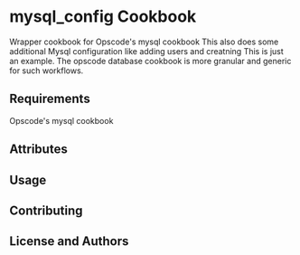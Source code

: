 mysql_config Cookbook
=======================
Wrapper cookbook for Opscode's mysql cookbook
This also does some additional Mysql configuration like adding users and creatning
This is just an example.  The opscode database cookbook is more granular and generic for such workflows.


Requirements
------------
Opscode's mysql cookbook


Attributes
----------

Usage
-----

Contributing
------------

License and Authors
-------------------
